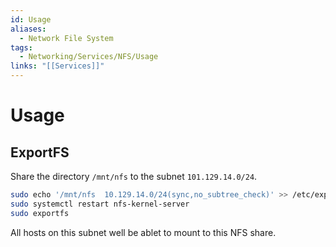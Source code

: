 ```yaml
---
id: Usage
aliases:
  - Network File System
tags:
  - Networking/Services/NFS/Usage
links: "[[Services]]"
---
```


# Usage

## ExportFS

Share the directory `/mnt/nfs` to the subnet `101.129.14.0/24`.

```sh
sudo echo '/mnt/nfs  10.129.14.0/24(sync,no_subtree_check)' >> /etc/exports
sudo systemctl restart nfs-kernel-server 
sudo exportfs
```

All hosts on this subnet well be ablet to mount to this NFS share.
